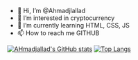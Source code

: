 - 👋 Hi, I’m @Ahmadjlallad
- 👀 I’m interested in cryptocurrency
- 🌱 I’m currently learning HTML, CSS, JS
- 📫 How to reach me GITHUB

<!---
Ahmadjlallad/Ahmadjlallad is a ✨ special ✨ repository because its `README.md` (this file) appears on your GitHub profile.
You can click the Preview link to take a look at your changes.
--->
[![AHmadjallad's GitHub stats](https://github-readme-stats.vercel.app/api?username=Ahmadjlallad&theme=merko)](https://github.com/anuraghazra/github-readme-stats)
[![Top Langs](https://github-readme-stats.vercel.app/api/top-langs/?username=Ahmadjlallad&langs_count=8&theme=merko)](https://github.com/anuraghazra/github-readme-stats)
